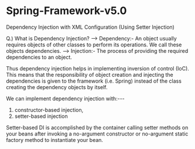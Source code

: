 # Spring-Framework-v5.0

Dependency Injection with XML Configuration (Using Setter Injection)

Q.) What is Dependency Injection? --> Dependency:- An object usually requires objects of other classes to perform its operations. We call these objects dependencies. 
                                  --> Injection:- The process of providing the required dependencies to an object.

Thus dependency injection helps in implementing inversion of control (IoC). This means that the responsibility of object creation and injecting the dependencies 
is given to the framework (i.e. Spring) instead of the class creating the dependency objects by itself.

We can implement dependency injection with:---

1. constructor-based injection,
2. setter-based injection

Setter-based DI is accomplished by the container calling setter methods
on your beans after invoking a no-argument constructor or no-argument static factory method to instantiate your bean.
